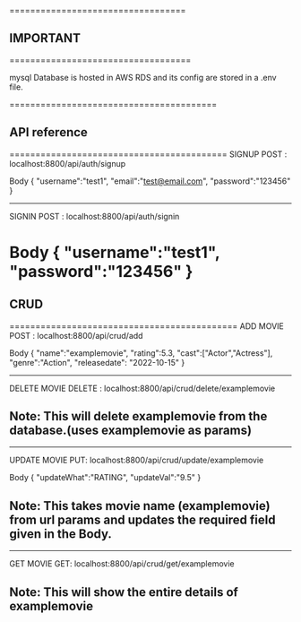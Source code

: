 ==================================

## IMPORTANT

===================================

mysql Database is hosted in AWS RDS and its config are stored in a .env file.

========================================

## API reference

==========================================
SIGNUP
POST : localhost:8800/api/auth/signup

Body
{
"username":"test1",
"email":"test@email.com",
"password":"123456"
}

---

SIGNIN
POST : localhost:8800/api/auth/signin

Body
{
"username":"test1",
"password":"123456"
}
===========================================

## CRUD

============================================
ADD MOVIE
POST : localhost:8800/api/crud/add

Body
{
"name":"examplemovie",
"rating":5.3,
"cast":["Actor","Actress"],
"genre":"Action",
"releasedate": "2022-10-15"
}

---

DELETE MOVIE
DELETE : localhost:8800/api/crud/delete/examplemovie

## Note: This will delete examplemovie from the database.(uses examplemovie as params)

---

UPDATE MOVIE
PUT: localhost:8800/api/crud/update/examplemovie

Body
{
"updateWhat":"RATING",
"updateVal":"9.5"
}

## Note: This takes movie name (examplemovie) from url params and updates the required field given in the Body.

---

GET MOVIE
GET: localhost:8800/api/crud/get/examplemovie

## Note: This will show the entire details of examplemovie
